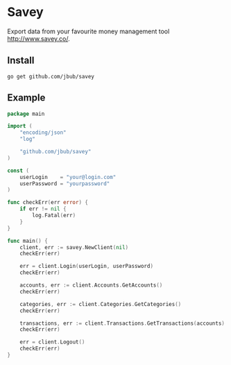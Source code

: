 # Savey

Export data from your favourite money management tool http://www.savey.co/.

## Install

~~~
go get github.com/jbub/savey
~~~

## Example

~~~ go
package main

import (
	"encoding/json"
	"log"

	"github.com/jbub/savey"
)

const (
	userLogin    = "your@login.com"
	userPassword = "yourpassword"
)

func checkErr(err error) {
	if err != nil {
		log.Fatal(err)
	}
}

func main() {
	client, err := savey.NewClient(nil)
	checkErr(err)

	err = client.Login(userLogin, userPassword)
	checkErr(err)

	accounts, err := client.Accounts.GetAccounts()
	checkErr(err)

	categories, err := client.Categories.GetCategories()
	checkErr(err)

	transactions, err := client.Transactions.GetTransactions(accounts)
	checkErr(err)

	err = client.Logout()
	checkErr(err)
}
~~~
